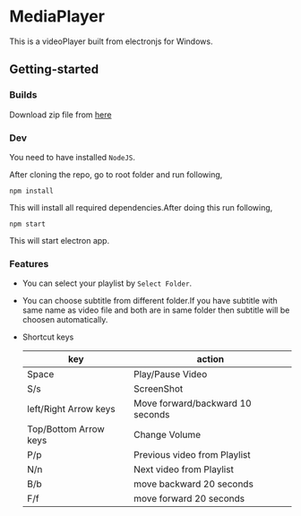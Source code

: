 # MediaPlayer
This is a  videoPlayer built from electronjs for Windows. 

## Getting-started

### Builds
Download zip file from [here](https://github.com/jeel2308/MediaPlayer/releases/download/v1.0.1/browserwindow-win32-x64.zip)

### Dev
You  need to have installed `NodeJS`.

After cloning the repo, go to root folder and run following,
```
npm install
```
This will install all required dependencies.After doing this run following,
```
npm start
```
This will start electron app.

### Features
- You can select your playlist by `Select Folder`.

- You can choose subtitle from different folder.If you have subtitle with same name as video file and both are in same folder then subtitle   will be choosen automatically.

- Shortcut keys

  |  key  |  action  |
  |  ---  |  ---  |
  |  Space  |  Play/Pause Video  |
  |  S/s  |  ScreenShot  |
  | left/Right Arrow keys | Move forward/backward 10 seconds  |
  | Top/Bottom Arrow keys | Change Volume  |
  | P/p | Previous video from Playlist |
  | N/n | Next video from Playlist |
  | B/b | move backward 20 seconds |
  | F/f | move forward 20 seconds |
